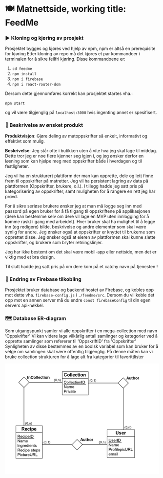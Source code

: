 # 🍽️ Matnettside, working title: FeedMe

### ▶️ Kloning og kjøring av prosjekt

Prosjektet bygges og kjøres ved hjelp av npm, npm er altså en prerequisite for kjøring
Etter kloning av repo må det kjøres et par kommandoer i terminalen for å sikre feilfri kjøring.
Disse kommandoene er:

1. `cd feedme`
2. `npm install`
3. `npm i firebase`
4. `npm i react-router-dom`


Dersom dette gjennomføres korrekt kan prosjektet startes vha.:

`npm start`

og vil være tilgjenglig på `localhost:3000` hvis ingenting annet er spesifisert.


### 📖 Beskrivelse av ønsket produkt 
**Produktvisjon**: Gjøre deling av matoppskrifter så enkelt, informativt og effektivt som mulig.

**Beskrivelse**: Jeg står ofte i butikken uten å vite hva jeg skal lage til middag. Dette tror jeg er noe flere kjenner seg igjen i, og jeg ønsker derfor en løsning som kan hjelpe meg med oppskrifter både i hverdagen og til festligheter.

Jeg vil ha en strukturert plattform der man kan opprette, dele og lett finne frem til oppskrifter på matretter. Jeg vil ha persistent lagring av data på plattformen (Oppskrifter, brukere, o.l.). I tillegg hadde jeg satt pris på kategorisering av oppskrifter, samt muligheten for å rangere en rett jeg har prøvd.

For å sikre seriøse brukere ønsker jeg at man må logge seg inn med passord på egen bruker for å få tilgang til oppskriftene på applikasjonen (dere kan bestemme selv om dere vil lage en MVP uten innlogging for å komme raskt i gang med arbeidet). Hver bruker skal ha mulighet til å legge inn (og redigere) bilde, beskrivelse og andre elementer som skal være synlig for andre. Jeg ønsker også at oppskrifter er knyttet til brukerne som opprettet disse. Jeg ønsker også at eieren av plattformen skal kunne slette oppskrifter, og brukere som bryter retningslinjer.

Jeg har ikke bestemt om det skal være mobil-app eller nettside, men det er viktig med et bra design.

Til slutt hadde jeg satt pris på om dere kom på et catchy navn på tjenesten !


### 🔑 Endring av Firebase tilkobling

Prosjektet bruker database og backend hostet av Firebase, og kobles opp mot dette vha. `firebase-config.js` i `./feedme/src`.
Dersom du vil koble det opp mot en annen server må du endre `const firebaseConfig` til din egen servers api-nøkkel.

### 🗺️ Database ER-diagram

Som utgangspunkt samler vi alle oppskrifter i en mega-collection med navn 'Oppskrifter'
Vi kan videre lage vilkårlig antall samlinger og kategorier ved å opprette samlinger som refererer til 'OppskriftID' fra 'Oppskrifter'
Synligheten av disse bestemmes av en boolsk variabel som kan bruker for å velge om samlingen skal være offentlig tilgjenglig.
På denne måten kan vi bruke collection strukturen for å lage alt fra kategorier til favorittlister

![ER-diagram](img/PU_DB.png)
